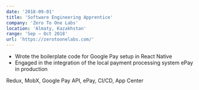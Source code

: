 ```yaml
---
date: '2018-09-01'
title: 'Software Engineering Apprentice'
company: 'Zero To One Labs'
location: 'Almaty, Kazakhstan'
range: 'Sep – Oct 2018'
url: 'https://zerotoonelabs.com/'
---
```


- Wrote the boilerplate code for Google Pay setup in React Native
- ​Engaged in the integration of the local payment processing system ePay in production

Redux, MobX, Google Pay API, ePay, CI/CD, App Center
